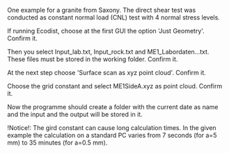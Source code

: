 One example for a granite from Saxony. The direct shear test was conducted as constant normal load (CNL) test with 4 normal stress levels.

If running Ecodist, choose at the first GUI the option 'Just Geometry'. Confirm it. 

Then you select Input_lab.txt, Input_rock.txt and ME1_Labordaten...txt. These files must be stored in the working folder. Confirm it.

At the next step choose 'Surface scan as xyz point cloud'. Confirm it.

Choose the grid constant and select ME1SideA.xyz as point cloud. Confirm it.

Now the programme should create a folder with the current date as name and the input and the output will be stored in it.

!Notice!: The gird constant can cause long calculation times. In the given example the calculation on a standard PC varies from 7 seconds (for a=5 mm) to 35 minutes (for a=0.5 mm).
